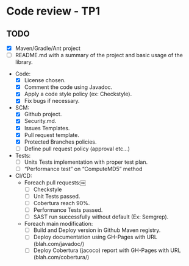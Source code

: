 # Code review - TP1

## TODO
- [x] Maven/Gradle/Ant project
- [ ] README.md with a summary of the project and basic usage of the library.
- Code:
    - [x] License chosen.
    - [x] Comment the code using Javadoc.
    - [x] Apply a code style policy (ex: Checkstyle).
    - [x] Fix bugs if necessary.
- SCM:
    - [x] Github project.
    - [x] Security.md.
    - [x] Issues Templates.
    - [x] Pull request template.
    - [x] Protected Branches policies.
    - [ ] Define pull request policy (approval etc…)
- Tests:
    - [ ] Units Tests implementation with proper test plan.
    - [ ] “Performance test” on “ComputeMD5” method
- CI/CD:
    - Foreach pull requests:￼
        - [ ] Checkstyle
        - [ ] Unit Tests passed.
        - [ ] Cobertura reach 90%.
        - [ ] Performance Tests passed.
        - [ ] SAST run successfully without default (Ex: Semgrep).
    - Foreach main modification:
        - [ ] Build and Deploy version in Github Maven registry.
        - [ ] Deploy documentation using GH-Pages with URL (blah.com/javadoc/<version>)
        - [ ] Deploy Cobertura (jacoco) report with GH-Pages with URL (blah.com/cobertura/<version>)
